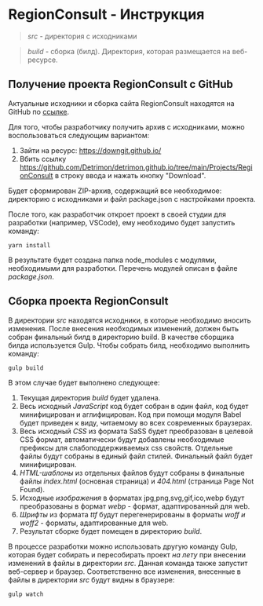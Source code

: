 # RegionConsult - Инструкция

> *src* - директория с исходниками

> *build* - сборка (билд). Директория, которая размещается на веб-ресурсе.

## Получение проекта RegionConsult с GitHub

Актуальные исходники и сборка сайта RegionConsult находятся на GitHub по [ссылке](https://github.com/Detrimon/detrimon.github.io/tree/main/Projects/RegionConsult "RegionConsult src & build").

Для того, чтобы разработчику получить архив с исходниками, можно воспользоваться следующим вариантом:
1. Зайти на ресурс: https://downgit.github.io/
2. Вбить ссылку https://github.com/Detrimon/detrimon.github.io/tree/main/Projects/RegionConsult в строку ввода и нажать кнопку "Download".

Будет сформирован ZIP-архив, содержащий все необходимое: директорию с исходниками и файл package.json с настройками проекта.

После того, как разработчик откроет проект в своей студии для разработки (например, VSCode), ему необходимо будет запустить команду:

	yarn install
	
В результате будет создана папка node_modules с модулями, необходимыми для разработки. Перечень модулей описан в файле *package.json*.

## Сборка проекта RegionConsult

В директории _src_ находятся исходники, в которые необходимо вносить изменения. После внесения необходимых изменений,
должен быть собран финальный билд в директорию build. В качестве сборщика билда используется Gulp. Чтобы собрать билд,
необходимо выполнить команду:

	gulp build

В этом случае будет выполнено следующее:
1. Текущая директория *build* будет удалена.
2. Весь исходный *JavaScript* код будет собран в один файл, код будет минифицирован и аглифицирован. Код при помощи модуля Babel будет приведен к виду, читаемому во всех современных браузерах.
3. Весь исходный *CSS* из формата SaSS будет преобразован в целевой CSS формат, автоматически будут добавлены необходимые префиксы для слабоподдерживаемых css свойств. Отдельные файлы будут собраны
в единый файл стилей. Финальный файл будет минифицирован.
4. *HTML-шаблоны* из отдельных файлов будут собраны в финальные файлы *index.html* (основная страница) и *404.html* (страница Page Not Found).
5. Исходные *изображения* в форматах jpg,png,svg,gif,ico,webp будут преобразованы в формат *webp* - формат, адаптированный для web.
6. *Шрифты* из формата *ttf* будут перегенерированы в форматы *woff и woff2* - форматы, адаптированные для web.
7. Результат сборке будет помещен в директорию *build*.

В процессе разработки можно использовать другую команду Gulp, которая будет собирать и пересобирать проект *на лету* при внесении изменений в файлы в директории *src*. Данная команда также запустит веб-сервер и браузер.
Соответственно все изменения, внесенные в файлы в директории *src* будут видны в браузере:

	gulp watch
	



